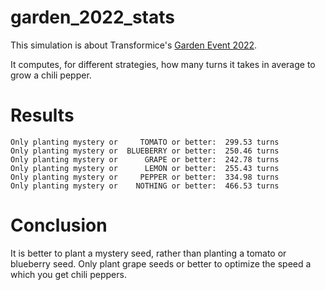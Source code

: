 # garden_2022_stats

This simulation is about Transformice's [Garden Event 2022](https://transformice.fandom.com/wiki/Vegetable_Garden_2022#Seeds).

It computes, for different strategies, how many turns it takes in average to grow a chili pepper.

# Results

```
Only planting mystery or     TOMATO or better:	299.53 turns
Only planting mystery or  BLUEBERRY or better:	250.46 turns
Only planting mystery or      GRAPE or better:	242.78 turns
Only planting mystery or      LEMON or better:	255.43 turns
Only planting mystery or     PEPPER or better:	334.98 turns
Only planting mystery or    NOTHING or better:	466.53 turns
```

# Conclusion

It is better to plant a mystery seed, rather than planting a tomato or blueberry seed.
Only plant grape seeds or better to optimize the speed a which you get chili peppers.
